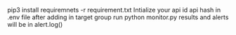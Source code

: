 pip3 install requiremnets -r requirement.txt
Intialize your api id api hash in .env file
after adding in target group 
run
python monitor.py
results and alerts will be in alert.log()
